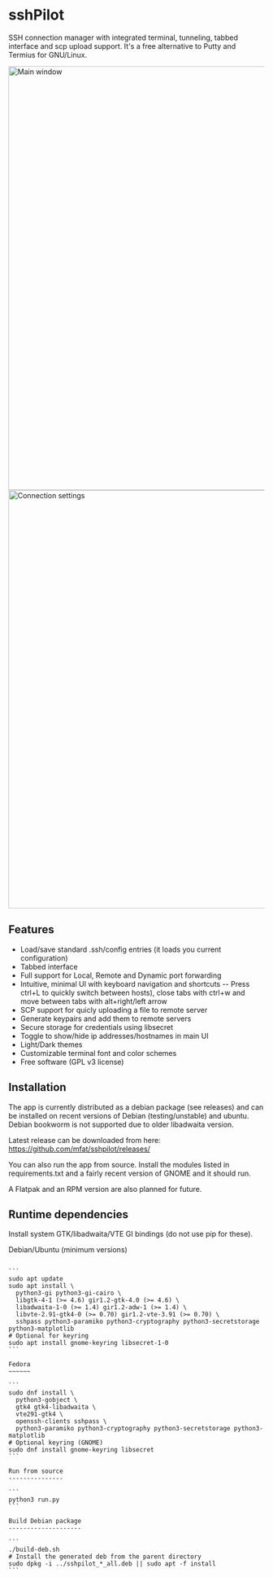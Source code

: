 sshPilot
========

SSH connection manager with integrated terminal, tunneling, tabbed interface and scp upload support. It's a free alternative to Putty and Termius for GNU/Linux.

<img width="1260" height="833" alt="Main window" src="https://github.com/user-attachments/assets/743bb1fb-22de-4537-ba91-775cea48d57a" />

<img width="722" height="822" alt="Connection settings" src="https://github.com/user-attachments/assets/55fad9a6-9d4d-4c15-bfac-8c19c6df15c5" />



## Features

- Load/save standard .ssh/config entries (it loads you current configuration)
- Tabbed interface
- Full support for Local, Remote and Dynamic port forwarding 
- Intuitive, minimal UI with keyboard navigation and shortcuts 
-- Press ctrl+L to quickly switch between hosts), close tabs with ctrl+w and move between tabs with alt+right/left arrow
- SCP support for quicly uploading a file to remote server
- Generate keypairs and add them to remote servers
- Secure storage for credentials using libsecret
- Toggle to show/hide ip addresses/hostnames in main UI
- Light/Dark themes
- Customizable terminal font and color schemes
- Free software (GPL v3 license)

## Installation 

The app is currently distributed as a debian package (see releases) and can be installed on recent versions of Debian (testing/unstable) and ubuntu. Debian bookworm is not supported due to older libadwaita version.

Latest release can be downloaded from here: https://github.com/mfat/sshpilot/releases/

You can also run the app from source. Install the modules listed in requirements.txt and a fairly recent version of GNOME and it should run.

A Flatpak and an RPM version are also planned for future.



Runtime dependencies
--------------------

Install system GTK/libadwaita/VTE GI bindings (do not use pip for these).

Debian/Ubuntu (minimum versions)
~~~~~~~~~~~~~

```
sudo apt update
sudo apt install \
  python3-gi python3-gi-cairo \
  libgtk-4-1 (>= 4.6) gir1.2-gtk-4.0 (>= 4.6) \
  libadwaita-1-0 (>= 1.4) gir1.2-adw-1 (>= 1.4) \
  libvte-2.91-gtk4-0 (>= 0.70) gir1.2-vte-3.91 (>= 0.70) \
  sshpass python3-paramiko python3-cryptography python3-secretstorage python3-matplotlib
# Optional for keyring
sudo apt install gnome-keyring libsecret-1-0
```

Fedora
~~~~~~

```
sudo dnf install \
  python3-gobject \
  gtk4 gtk4-libadwaita \
  vte291-gtk4 \
  openssh-clients sshpass \
  python3-paramiko python3-cryptography python3-secretstorage python3-matplotlib
# Optional keyring (GNOME)
sudo dnf install gnome-keyring libsecret
```

Run from source
---------------

```
python3 run.py
```

Build Debian package
--------------------

```
./build-deb.sh
# Install the generated deb from the parent directory
sudo dpkg -i ../sshpilot_*_all.deb || sudo apt -f install
```


